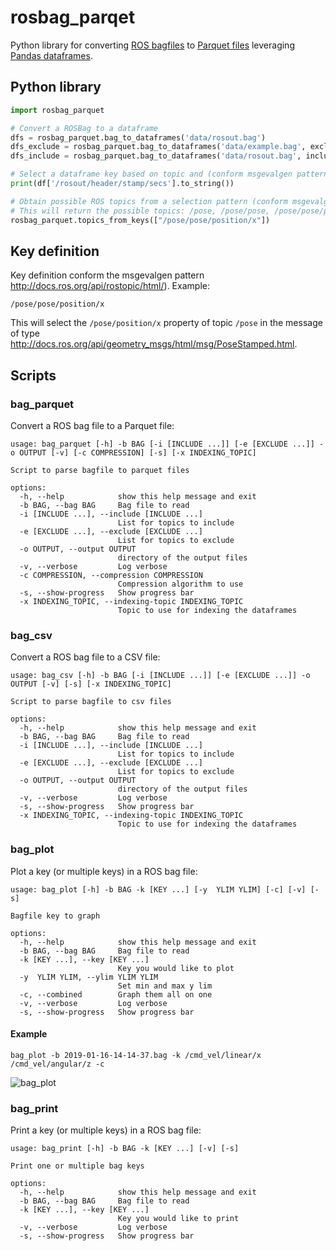 # rosbag_parqet

Python library for converting [ROS bagfiles](http://wiki.ros.org/rosbag) to [Parquet files](https://parquet.incubator.apache.org/) leveraging [Pandas dataframes](https://pandas.pydata.org/).


## Python library

```python
import rosbag_parquet

# Convert a ROSBag to a dataframe
dfs = rosbag_parquet.bag_to_dataframes('data/rosout.bag')
dfs_exclude = rosbag_parquet.bag_to_dataframes('data/example.bag', exclude=['/scan'])
dfs_include = rosbag_parquet.bag_to_dataframes('data/rosout.bag', include=['/rosout'])

# Select a dataframe key based on topic and (conform msgevalgen pattern http://docs.ros.org/api/rostopic/html/)
print(df['/rosout/header/stamp/secs'].to_string())

# Obtain possible ROS topics from a selection pattern (conform msgevalgen pattern http://docs.ros.org/api/rostopic/html/)
# This will return the possible topics: /pose, /pose/pose, /pose/pose/position
rosbag_parquet.topics_from_keys(["/pose/pose/position/x"])
```

## Key definition

Key definition conform the msgevalgen pattern http://docs.ros.org/api/rostopic/html/). Example:

```
/pose/pose/position/x
```

This will select the `/pose/position/x` property of topic `/pose` in the message of type http://docs.ros.org/api/geometry_msgs/html/msg/PoseStamped.html.

## Scripts

### bag_parquet

Convert a ROS bag file to a Parquet file:
```
usage: bag_parquet [-h] -b BAG [-i [INCLUDE ...]] [-e [EXCLUDE ...]] -o OUTPUT [-v] [-c COMPRESSION] [-s] [-x INDEXING_TOPIC]

Script to parse bagfile to parquet files

options:
  -h, --help            show this help message and exit
  -b BAG, --bag BAG     Bag file to read
  -i [INCLUDE ...], --include [INCLUDE ...]
                        List for topics to include
  -e [EXCLUDE ...], --exclude [EXCLUDE ...]
                        List for topics to exclude
  -o OUTPUT, --output OUTPUT
                        directory of the output files
  -v, --verbose         Log verbose
  -c COMPRESSION, --compression COMPRESSION
                        Compression algorithm to use
  -s, --show-progress   Show progress bar
  -x INDEXING_TOPIC, --indexing-topic INDEXING_TOPIC
                        Topic to use for indexing the dataframes
```

### bag_csv

Convert a ROS bag file to a CSV file:
```
usage: bag_csv [-h] -b BAG [-i [INCLUDE ...]] [-e [EXCLUDE ...]] -o OUTPUT [-v] [-s] [-x INDEXING_TOPIC]

Script to parse bagfile to csv files

options:
  -h, --help            show this help message and exit
  -b BAG, --bag BAG     Bag file to read
  -i [INCLUDE ...], --include [INCLUDE ...]
                        List for topics to include
  -e [EXCLUDE ...], --exclude [EXCLUDE ...]
                        List for topics to exclude
  -o OUTPUT, --output OUTPUT
                        directory of the output files
  -v, --verbose         Log verbose
  -s, --show-progress   Show progress bar
  -x INDEXING_TOPIC, --indexing-topic INDEXING_TOPIC
                        Topic to use for indexing the dataframes
```

### bag_plot

Plot a key (or multiple keys) in a ROS bag file:
```
usage: bag_plot [-h] -b BAG -k [KEY ...] [-y  YLIM YLIM] [-c] [-v] [-s]

Bagfile key to graph

options:
  -h, --help            show this help message and exit
  -b BAG, --bag BAG     Bag file to read
  -k [KEY ...], --key [KEY ...]
                        Key you would like to plot
  -y  YLIM YLIM, --ylim YLIM YLIM
                        Set min and max y lim
  -c, --combined        Graph them all on one
  -v, --verbose         Log verbose
  -s, --show-progress   Show progress bar
```

#### Example

```
bag_plot -b 2019-01-16-14-14-37.bag -k /cmd_vel/linear/x /cmd_vel/angular/z -c
```

![bag_plot](doc/bag_plot.png)

### bag_print

Print a key (or multiple keys) in a ROS bag file:
```
usage: bag_print [-h] -b BAG -k [KEY ...] [-v] [-s]

Print one or multiple bag keys

options:
  -h, --help            show this help message and exit
  -b BAG, --bag BAG     Bag file to read
  -k [KEY ...], --key [KEY ...]
                        Key you would like to print
  -v, --verbose         Log verbose
  -s, --show-progress   Show progress bar
```
